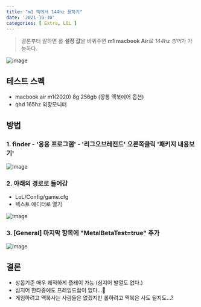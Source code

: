 ```yaml
---
title: "m1 맥에서 144hz 롤하기"
date: '2021-10-30'
categories: [ Extra, LOL ]
---
```


> 결론부터 말하면 롤 **설정 값**을 바꿔주면 **m1 macbook Air**로 *144hz 방어*가 가능하다.
>

![image](https://user-images.githubusercontent.com/55419159/139523580-e90497ce-2cab-444b-b137-c17ae0875f05.png)

## 테스트 스펙

- macbook air m1(2020) 8g 256gb (깡통 맥북에어 옵션)
- qhd 165hz 외장모니터

## 방법

### 1. finder - '응용 프로그램' - '리그오브레전드' 오른쪽클릭 '패키지 내용보기'

![image](https://user-images.githubusercontent.com/55419159/139523689-d613a586-55f2-426c-9e10-09e776c04450.png)

### 2. 아래의 경로로 들어감

- LoL/Config/game.cfg
- 텍스트 에디터로 열기

![image](https://user-images.githubusercontent.com/55419159/139523809-a896357e-4c3b-413a-8474-6fc4ec9ecca4.png)

### 3. [General] 마지막 항목에 "MetalBetaTest=true" 추가

![image](https://user-images.githubusercontent.com/55419159/139523849-60136e47-3f6b-4ae4-b22d-15f066f4f16b.png)

## 결론

- 상옵기준 매우 쾌적하게 플레이 가능 (심지어 발열도 없다.)
- 심지어 한타중에도 프레임드랍이 없다...🤔
- 게임하려고 맥북사는 사람들은 없겠지만 롤하려고 맥북은 사도 될지도...?
